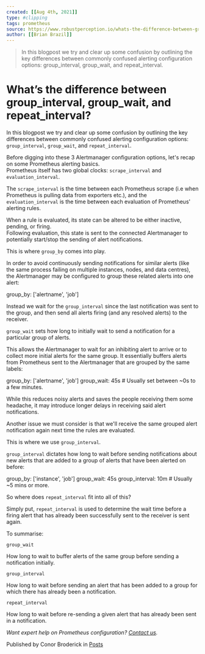 ```yaml
---
created: [[Aug 4th, 2021]]
type: #clipping
tags: prometheus 
source: https://www.robustperception.io/whats-the-difference-between-group_interval-group_wait-and-repeat_interval
author: [[Brian Brazil]] 
---
```

> In this blogpost we try and clear up some confusion by outlining the key differences between commonly confused alerting configuration options: group_interval, group_wait, and repeat_interval.

# What’s the difference between group_interval, group_wait, and repeat_interval?


In this blogpost we try and clear up some confusion by outlining the key differences between commonly confused alerting configuration options: `group_interval`, `group_wait`, and `repeat_interval`.

Before digging into these 3 Alertmanager configuration options, let's recap on some Prometheus alerting basics.  
Prometheus itself has two global clocks: `scrape_interval` and `evaluation_interval`.

The `scrape_interval` is the time between each Prometheus scrape (i.e when Prometheus is pulling data from exporters etc.), and the `evaluation_interval` is the time between each evaluation of Prometheus' alerting rules.

When a rule is evaluated, its state can be altered to be either inactive, pending, or firing.  
Following evaluation, this state is sent to the connected Alertmanager to potentially start/stop the sending of alert notifications.

This is where `group_by` comes into play.

In order to avoid continuously sending notifications for similar alerts (like the same process failing on multiple instances, nodes, and data centres), the Alertmanager may be configured to group these related alerts into one alert:

group\_by: \['alertname', 'job'\]

Instead we wait for the `group_interval` since the last notification was sent to the group, and then send all alerts firing (and any resolved alerts) to the receiver.

`group_wait` sets how long to initially wait to send a notification for a particular group of alerts.

This allows the Alertmanager to wait for an inhibiting alert to arrive or to collect more initial alerts for the same group. It essentially buffers alerts from Prometheus sent to the Alertmanager that are grouped by the same labels:

group\_by: \['alertname', 'job'\]
group\_wait: 45s # Usually set between ~0s to a few minutes.

While this reduces noisy alerts and saves the people receiving them some headache, it may introduce longer delays in receiving said alert notifications.

Another issue we must consider is that we'll receive the same grouped alert notification again next time the rules are evaluated.

This is where we use `group_interval`.

`group_interval` dictates how long to wait before sending notifications about new alerts that are added to a group of alerts that have been alerted on before:

group\_by: \['instance', 'job'\]
group\_wait: 45s
group\_interval: 10m # Usually ~5 mins or more.

So where does `repeat_interval` fit into all of this?

Simply put, `repeat_interval` is used to determine the wait time before a firing alert that has already been successfully sent to the receiver is sent again.

To summarise:

`group_wait`

How long to wait to buffer alerts of the same group before sending a notification initially.

`group_interval`

How long to wait before sending an alert that has been added to a group for which there has already been a notification.

`repeat_interval`

How long to wait before re-sending a given alert that has already been sent in a notification.

_Want expert help on Prometheus configuration? [Contact us](mailto:prometheus@robustperception.io)._

Published by Conor Broderick in [Posts](https://www.robustperception.io/category/posts)
